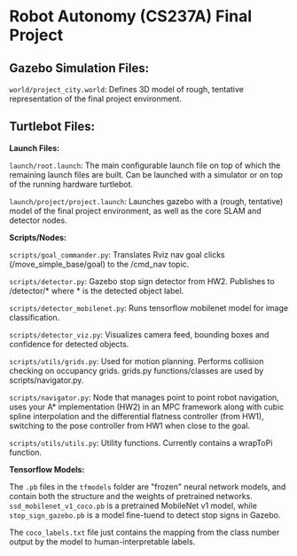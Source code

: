 # Robot Autonomy (CS237A) Final Project

**Gazebo Simulation Files:**
----------------------

`world/project_city.world`: Defines 3D model of rough, tentative
representation of the final project environment.

**Turtlebot Files:**
----------------------
**Launch Files:**

`launch/root.launch`: The main configurable launch file on top of
which the remaining launch files are built. Can be launched with a simulator or
on top of the running hardware turtlebot.

`launch/project/project.launch`: Launches gazebo with a (rough, tentative)
model of the final project environment, as well as the core SLAM and detector
nodes.

**Scripts/Nodes:**

`scripts/goal_commander.py`: Translates Rviz nav goal clicks
(/move_simple_base/goal) to the /cmd_nav topic.

`scripts/detector.py`: Gazebo stop sign detector from HW2. Publishes to
/detector/* where * is the detected object label.

`scripts/detector_mobilenet.py`: Runs tensorflow mobilenet model for image
classification.

`scripts/detector_viz.py`: Visualizes camera feed, bounding boxes and
confidence for detected objects.

`scripts/utils/grids.py`: Used for motion planning. Performs collision checking on
occupancy grids. grids.py functions/classes are used by scripts/navigator.py.

`scripts/navigator.py`: Node that manages point to point robot navigation, uses
your A\* implementation (HW2) in an MPC framework along with cubic spline
interpolation and the differential flatness controller (from HW1), switching to
the pose controller from HW1 when close to the goal.

`scripts/utils/utils.py`: Utility functions. Currently contains a wrapToPi
function.


**Tensorflow Models:**

The `.pb` files in the `tfmodels` folder are "frozen" neural network models, and
contain both the structure and the weights of pretrained networks.
`ssd_mobilenet_v1_coco.pb` is a pretrained MobileNet v1 model, while
`stop_sign_gazebo.pb` is a model fine-tuend to detect stop signs in Gazebo. 

The `coco_labels.txt` file just contains the mapping from the class number
output by the model to human-interpretable labels.
